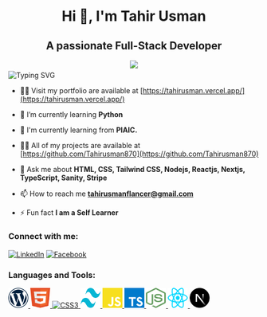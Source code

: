 <h1 align="center">Hi 👋, I'm Tahir Usman</h1>
<h2 align="center">A passionate Full-Stack Developer</h2>
<div id="header" align="center">
  <img src=https://www.lambdatest.com/resources/images/news24.gif/>
</div>

<img align="center" src="https://readme-typing-svg.herokuapp.com?font=Fira+Code&pause=1000&center=true&vCenter=true&width=435&lines=Welcome+to+my+github+page.;Let's+explore+about+me+and+my+works" alt="Typing SVG" />


- 👨‍💻 Visit my portfolio are available at [https://tahirusman.vercel.app/](https://tahirusman.vercel.app/)

- 🌱 I’m currently learning **Python**

- 📗 I'm currently learning from **PIAIC.**

- 👨‍💻 All of my projects are available at [https://github.com/Tahirusman870](https://github.com/Tahirusman870)

- 💬 Ask me about **HTML, CSS, Tailwind CSS, Nodejs, Reactjs, Nextjs, TypeScript, Sanity, Stripe**

- 📫 How to reach me **tahirusmanflancer@gmail.com**

- ⚡ Fun fact **I am a Self Learner**

<h3 align="left">Connect with me:</h3>
<p align="left">
<a href="https://www.linkedin.com/in/tahir1usman/" target="blank"><img align="center" src="https://user-images.githubusercontent.com/74038190/235294012-0a55e343-37ad-4b0f-924f-c8431d9d2483.gif" alt="LinkedIn" height="30" width="40" /></a>
<a href="https://facebook.com/tahirusman88/" target="blank"><img align="center" src="https://user-images.githubusercontent.com/74038190/235294010-ec412ef5-e3da-4efa-b1d4-0ab4d4638755.gif" alt="Facebook" height="30" width="40" /></a>
</p>

<h3 align="left">Languages and Tools:</h3>
<p align="left">
 <a href="https://wordpress.com/" target="_blank" rel="noreferrer">
    <img src="./icons/wordpress-icon.svg" alt="WordPress" width="40" height="40"/>
  </a>
 <a href="https://www.w3schools.com/html/" target="_blank" rel="noreferrer">
    <img src="./icons/html-icon.svg" alt="HTML5" width="40" height="40"/>
  </a>
  <a href="https://www.w3schools.com/css" target="_blank" rel="noreferrer">
    <img src="./icons/css-icon.svg" alt="CSS3" width="40" height="40"/>
  </a>
   <a href="https://tailwindcss.com/" target="_blank" rel="noreferrer">
    <img src="./icons/tailwind-css-icon.svg" alt="Tailwind CSS" width="40" height="40"/>
  </a>
 <a href="https://www.w3schools.com/js/" target="_blank" rel="noreferrer">
    <img src="./icons/javascript.svg" alt="JavaScript" width="40" height="40"/>
  </a>
   <a href="https://www.typescriptlang.org/" target="_blank" rel="noreferrer">
    <img src="./icons/typescript-icon.svg" alt="TypeScript" width="40" height="40"/>
  </a>
    <a href="https://nodejs.org/en" target="_blank" rel="noreferrer">
    <img src="./icons/node-js-icon.svg" alt="Node.js" width="40" height="40"/>
  </a>
    <a href="https://react.dev/" target="_blank" rel="noreferrer">
    <img src="./icons/react-js-icon.svg" alt="React.js" width="40" height="40"/>
  </a>
  <a href="https://nextjs.org/" target="_blank" rel="noreferrer">
    <img src="./icons/nextjs-icon.svg" alt="Next.js" width="40" height="40"/>
  </a>
</p>
